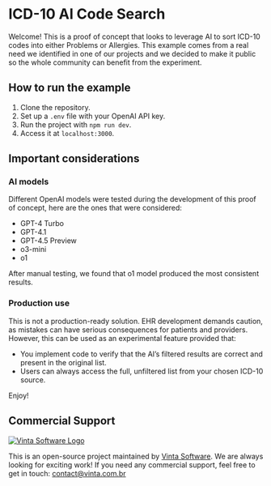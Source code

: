# ICD-10 AI Code Search

Welcome! This is a proof of concept that looks to leverage AI to sort ICD-10 codes into either Problems or Allergies. This example comes from a real need we identified in one of our projects and we decided to make it public so the whole community can benefit from the experiment.

## How to run the example

1. Clone the repository.
2. Set up a `.env` file with your OpenAI API key.
3. Run the project with `npm run dev`.
4. Access it at `localhost:3000`.

## Important considerations

### AI models

Different OpenAI models were tested during the development of this proof of concept, here are the ones that were considered:

- GPT-4 Turbo
- GPT-4.1
- GPT-4.5 Preview
- o3-mini
- o1

After manual testing, we found that o1 model produced the most consistent results.

### Production use

This is not a production-ready solution. EHR development demands caution, as mistakes can have serious consequences for patients and providers. However, this can be used as an experimental feature provided that:

- You implement code to verify that the AI’s filtered results are correct and present in the original list.
- Users can always access the full, unfiltered list from your chosen ICD-10 source.

Enjoy!

## Commercial Support

[![Vinta Software Logo](https://avatars2.githubusercontent.com/u/5529080?s=80&v=4 "Vinta Logo")](https://www.vintasoftware.com/)

This is an open-source project maintained by [Vinta Software](https://www.vinta.com.br/). We are always looking for exciting work! If you need any commercial support, feel free to get in touch: contact@vinta.com.br
